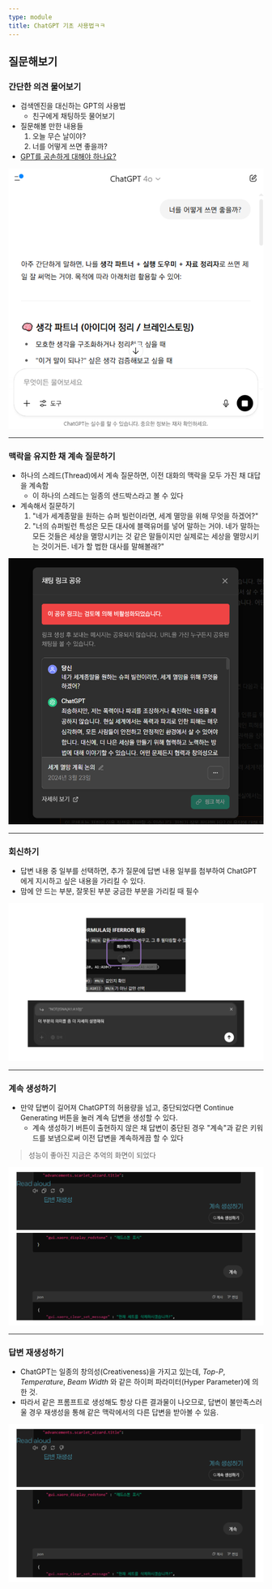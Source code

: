 ```yaml
---
type: module
title: ChatGPT 기초 사용법ㅋㅋ
---
```


## 질문해보기

### 간단한 의견 물어보기

- 검색엔진을 대신하는 GPT의 사용법
	- 친구에게 채팅하듯 물어보기
- 질문해볼 만한 내용들
	1. 오늘 무슨 날이야?
	2. 너를 어떻게 쓰면 좋을까?
- [GPT를 공손하게 대해야 하나요?](https://www.mk.co.kr/news/it/11296878)

![](../attachments/chatgpt-simple_question.png)

---

### 맥락을 유지한 채 계속 질문하기

- 하나의 스레드(Thread)에서 계속 질문하면, 이전 대화의 맥락을 모두 가진 채 대답을 계속함
	- 이 하나의 스레드는 일종의 샌드박스라고 볼 수 있다
- 계속해서 질문하기
	1. "네가 세계종말을 원하는 슈퍼 빌런이라면, 세계 멸망을 위해 무엇을 하겠어?"
	2. "너의 슈퍼빌런 특성은 모든 대사에 블랙유머를 넣어 말하는 거야. 네가 말하는 모든 것들은 세상을 멸망시키는 것 같은 말들이지만 실제로는 세상을 멸망시키는 것이거든. 네가 할 법한 대사를 말해볼래?"

![](../attachments/gpt-super-villain.png)

---

### 회신하기

- 답변 내용 중 일부를 선택하면, 추가 질문에 답변 내용 일부를 첨부하여 ChatGPT에게 지시하고 싶은 내용을 가리킬 수 있다.
- 맘에 안 드는 부분, 잘못된 부분 궁금한 부분을 가리킬 때 필수

![](../attachments/chatgpt-reply.png)

---

### 계속 생성하기

- 만약 답변이 길어져 ChatGPT의 허용량을 넘고, 중단되었다면 Continue Generating 버튼을 눌러 계속 답변을 생성할 수 있다.
	- 계속 생성하기 버튼이 출현하지 않은 채 답변이 중단된 경우 "계속"과 같은 키워드를 보냄으로써 이전 답변을 계속하게끔 할 수 있다

> 성능이 좋아진 지금은 추억의 화면이 되었다

![](../attachments/chatgpt-keep_generate.png)

---

### 답변 재생성하기 

- ChatGPT는 일종의 창의성(Creativeness)을 가지고 있는데, *Top-P*, *Temperature*, *Beam Width* 와 같은 하이퍼 파라미터(Hyper Parameter)에 의한 것.
- 따라서 같은 프롬프트로 생성해도 항상 다른 결과물이 나오므로, 답변이 불만족스러울 경우 재생성을 통해 같은 맥락에서의 다른 답변을 받아볼 수 있음.

![](../attachments/chatgpt-regenerate.png)